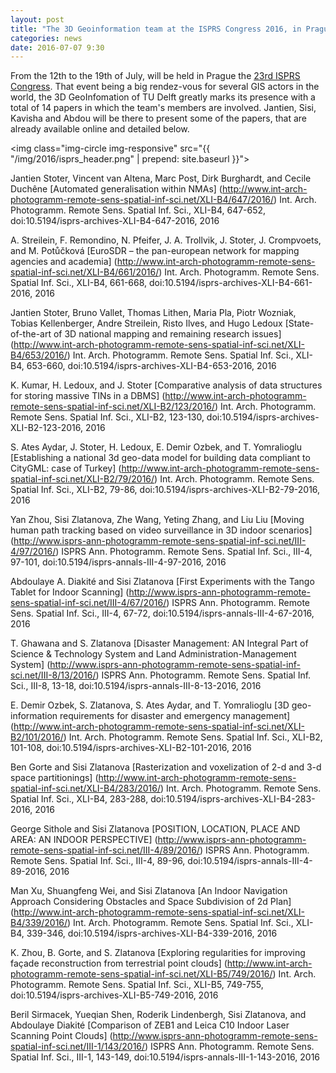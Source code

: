 ```yaml
---
layout: post
title: "The 3D Geoinformation team at the ISPRS Congress 2016, in Prague"
categories: news
date: 2016-07-07 9:30
---
```


From the 12th to the 19th of July, will be held in Prague the [23rd ISPRS Congress](http://www.isprs2016-prague.com/). That event being a big rendez-vous for several GIS actors in the world, the 3D GeoInfomation of TU Delft greatly marks its presence with a total of 14 papers in which the team's members are involved. Jantien, Sisi, Kavisha and Abdou will be there to present some of the papers, that are already available online and detailed below.

<img class="img-circle img-responsive" src="{{ "/img/2016/isprs_header.png" | prepend: site.baseurl }}">


Jantien Stoter, Vincent van Altena, Marc Post, Dirk Burghardt, and Cecile Duchêne
[Automated generalisation within NMAs]
(http://www.int-arch-photogramm-remote-sens-spatial-inf-sci.net/XLI-B4/647/2016/)
Int. Arch. Photogramm. Remote Sens. Spatial Inf. Sci., XLI-B4, 647-652, 
doi:10.5194/isprs-archives-XLI-B4-647-2016, 2016


A. Streilein, F. Remondino, N. Pfeifer, J. A. Trollvik, J. Stoter, J. Crompvoets, and M. Potůčková
[EuroSDR – the pan-european network for mapping agencies and academia]
(http://www.int-arch-photogramm-remote-sens-spatial-inf-sci.net/XLI-B4/661/2016/)
Int. Arch. Photogramm. Remote Sens. Spatial Inf. Sci., XLI-B4, 661-668, 
doi:10.5194/isprs-archives-XLI-B4-661-2016, 2016


Jantien Stoter, Bruno Vallet, Thomas Lithen, Maria Pla, Piotr Wozniak, Tobias Kellenberger, Andre Streilein, Risto Ilves, and Hugo Ledoux
[State-of-the-art of 3D national mapping and remaining research issues]
(http://www.int-arch-photogramm-remote-sens-spatial-inf-sci.net/XLI-B4/653/2016/)
Int. Arch. Photogramm. Remote Sens. Spatial Inf. Sci., XLI-B4, 653-660, 
doi:10.5194/isprs-archives-XLI-B4-653-2016, 2016


K. Kumar, H. Ledoux, and J. Stoter
[Comparative analysis of data structures for storing massive TINs in a DBMS]
(http://www.int-arch-photogramm-remote-sens-spatial-inf-sci.net/XLI-B2/123/2016/)
Int. Arch. Photogramm. Remote Sens. Spatial Inf. Sci., XLI-B2, 123-130, 
doi:10.5194/isprs-archives-XLI-B2-123-2016, 2016


S. Ates Aydar, J. Stoter, H. Ledoux, E. Demir Ozbek, and T. Yomralioglu
[Establishing a national 3d geo-data model for building data compliant to CityGML: case of Turkey]
(http://www.int-arch-photogramm-remote-sens-spatial-inf-sci.net/XLI-B2/79/2016/)
Int. Arch. Photogramm. Remote Sens. Spatial Inf. Sci., XLI-B2, 79-86, 
doi:10.5194/isprs-archives-XLI-B2-79-2016, 2016


Yan Zhou, Sisi Zlatanova, Zhe Wang, Yeting Zhang, and Liu Liu
[Moving human path tracking based on video surveillance in 3D indoor scenarios] (http://www.isprs-ann-photogramm-remote-sens-spatial-inf-sci.net/III-4/97/2016/)
ISPRS Ann. Photogramm. Remote Sens. Spatial Inf. Sci., III-4, 97-101, 
doi:10.5194/isprs-annals-III-4-97-2016, 2016


Abdoulaye A. Diakité and Sisi Zlatanova
[First Experiments with the Tango Tablet for Indoor Scanning]
(http://www.isprs-ann-photogramm-remote-sens-spatial-inf-sci.net/III-4/67/2016/)
ISPRS Ann. Photogramm. Remote Sens. Spatial Inf. Sci., III-4, 67-72, 
doi:10.5194/isprs-annals-III-4-67-2016, 2016


T. Ghawana and S. Zlatanova
[Disaster Management: AN Integral Part of Science & Technology System and Land Administration-Management System]
(http://www.isprs-ann-photogramm-remote-sens-spatial-inf-sci.net/III-8/13/2016/)
ISPRS Ann. Photogramm. Remote Sens. Spatial Inf. Sci., III-8, 13-18, 
doi:10.5194/isprs-annals-III-8-13-2016, 2016


E. Demir Ozbek, S. Zlatanova, S. Ates Aydar, and T. Yomralioglu
[3D geo-information requirements for disaster and emergency management]
(http://www.int-arch-photogramm-remote-sens-spatial-inf-sci.net/XLI-B2/101/2016/)
Int. Arch. Photogramm. Remote Sens. Spatial Inf. Sci., XLI-B2, 101-108, 
doi:10.5194/isprs-archives-XLI-B2-101-2016, 2016


Ben Gorte and Sisi Zlatanova
[Rasterization and voxelization of 2-d and 3-d space partitionings]
(http://www.int-arch-photogramm-remote-sens-spatial-inf-sci.net/XLI-B4/283/2016/)
Int. Arch. Photogramm. Remote Sens. Spatial Inf. Sci., XLI-B4, 283-288, 
doi:10.5194/isprs-archives-XLI-B4-283-2016, 2016


George Sithole and Sisi Zlatanova
[POSITION, LOCATION, PLACE AND AREA: AN INDOOR PERSPECTIVE]
(http://www.isprs-ann-photogramm-remote-sens-spatial-inf-sci.net/III-4/89/2016/)
ISPRS Ann. Photogramm. Remote Sens. Spatial Inf. Sci., III-4, 89-96, 
doi:10.5194/isprs-annals-III-4-89-2016, 2016


Man Xu, Shuangfeng Wei, and Sisi Zlatanova
[An Indoor Navigation Approach Considering Obstacles and Space Subdivision of 2d Plan]
(http://www.int-arch-photogramm-remote-sens-spatial-inf-sci.net/XLI-B4/339/2016/)
Int. Arch. Photogramm. Remote Sens. Spatial Inf. Sci., XLI-B4, 339-346, 
doi:10.5194/isprs-archives-XLI-B4-339-2016, 2016


K. Zhou, B. Gorte, and S. Zlatanova
[Exploring regularities for improving façade reconstruction from terrestrial point clouds]
(http://www.int-arch-photogramm-remote-sens-spatial-inf-sci.net/XLI-B5/749/2016/)
Int. Arch. Photogramm. Remote Sens. Spatial Inf. Sci., XLI-B5, 749-755, 
doi:10.5194/isprs-archives-XLI-B5-749-2016, 2016


Beril Sirmacek, Yueqian Shen, Roderik Lindenbergh, Sisi Zlatanova, and Abdoulaye Diakité
[Comparison of ZEB1 and Leica C10 Indoor Laser Scanning Point Clouds]
(http://www.isprs-ann-photogramm-remote-sens-spatial-inf-sci.net/III-1/143/2016/)
ISPRS Ann. Photogramm. Remote Sens. Spatial Inf. Sci., III-1, 143-149, 
doi:10.5194/isprs-annals-III-1-143-2016, 2016

